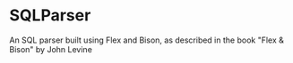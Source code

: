 # SQLParser
An SQL parser built using Flex and Bison, as described in the book "Flex &amp; Bison" by John Levine
